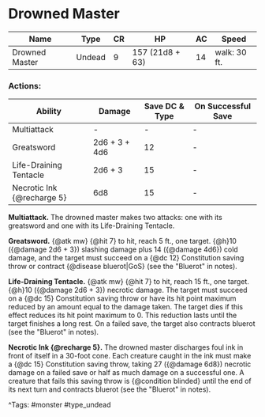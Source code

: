 # Drowned Master

| Name | Type | CR | HP | AC | Speed |
|------|------|----|----|----|-------|
| Drowned Master | Undead | 9 | 157 (21d8 + 63) | 14 | walk: 30 ft. |

### Actions:

| Ability | Damage | Save DC & Type | On Successful Save |
|---------|--------|----------------|--------------------|
| Multiattack | - | - | - |
| Greatsword | 2d6 + 3 + 4d6 | 12 | - |
| Life-Draining Tentacle | 2d6 + 3 | 15 | - |
| Necrotic Ink {@recharge 5} | 6d8 | 15 | - |


**Multiattack.** The drowned master makes two attacks: one with its greatsword and one with its Life-Draining Tentacle.

**Greatsword.** {@atk mw} {@hit 7} to hit, reach 5 ft., one target. {@h}10 ({@damage 2d6 + 3}) slashing damage plus 14 ({@damage 4d6}) cold damage, and the target must succeed on a {@dc 12} Constitution saving throw or contract {@disease bluerot|GoS} (see the "Bluerot" in notes).

**Life-Draining Tentacle.** {@atk mw} {@hit 7} to hit, reach 15 ft., one target. {@h}10 ({@damage 2d6 + 3}) necrotic damage. The target must succeed on a {@dc 15} Constitution saving throw or have its hit point maximum reduced by an amount equal to the damage taken. The target dies if this effect reduces its hit point maximum to 0. This reduction lasts until the target finishes a long rest. On a failed save, the target also contracts bluerot (see the "Bluerot" in notes).

**Necrotic Ink {@recharge 5}.** The drowned master discharges foul ink in front of itself in a 30-foot cone. Each creature caught in the ink must make a {@dc 15} Constitution saving throw, taking 27 ({@damage 6d8}) necrotic damage on a failed save or half as much damage on a successful one. A creature that fails this saving throw is {@condition blinded} until the end of its next turn and contracts bluerot (see the "Bluerot" in notes).

^Tags: #monster #type_undead